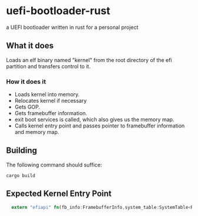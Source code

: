 # uefi-bootloader-rust
a UEFI bootloader written in rust for a personal project


## What it does ##
Loads an elf binary named "kernel" from the root directory of the efi partition and transfers control to it.
### How it does it ###
*   Loads kernel into memory.
*   Relocates kernel if necessary
*   Gets GOP.
*   Gets framebuffer information.
*   exit boot services is called, which also gives us the memory map.
*   Calls kernel entry point and passes pointer to framebuffer information and memory map.

## Building ##
The following command should suffice:
```
cargo build
```
## Expected Kernel Entry Point ##

```Rust
  extern "efiapi" fn(fb_info:FramebufferInfo,system_table:SystemTable<Runtime>,memory_map:&MemoryMap) -> ! 
```

